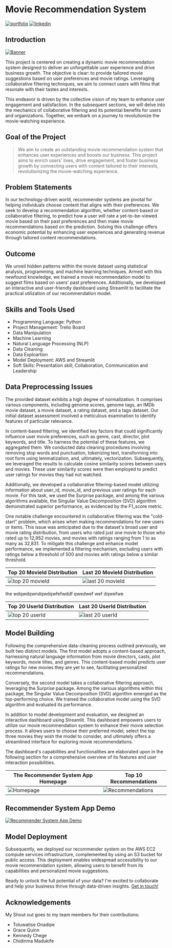 
# Movie Recommendation System

[![portfolio](https://img.shields.io/badge/my_portfolio-000?style=for-the-badge&logo=ko-fi&logoColor=white)](https://bankoleridwan.github.io/)
[![linkedin](https://img.shields.io/badge/linkedin-0A66C2?style=for-the-badge&logo=linkedin&logoColor=white)](https://www.linkedin.com/in/bankoleridwan/)


## Introduction
[![Banner](https://raw.githubusercontent.com/bankoleridwan/Movie-Recommendation-System/main/img/banner.jpg)](https://images.unsplash.com/photo-1485846234645-a62644f84728?auto=format&fit=crop&q=80&ixlib=rb-4.0.3&ixid=M3wxMjA3fDB8MHxwaG90by1wYWdlfHx8fGVufDB8fHx8fA%3D%3D&w=1459)



This project is centered on creating a dynamic movie recommendation system designed to deliver an unforgettable user experience and drive business growth. The objective is clear: to provide tailored movie suggestions based on user preferences and movie ratings. Leveraging collaborative filtering techniques, we aim to connect users with films that resonate with their tastes and interests.

This endeavor is driven by the collective vision of my team to enhance user engagement and satisfaction. In the subsequent sections, we will delve into the mechanics of collaborative filtering and its potential benefits for users and organizations. Together, we embark on a journey to revolutionize the movie-watching experience.

## Goal of the Project

> We aim to create an outstanding movie recommendation system that enhances user experiences and boosts our business. This project aims to enrich users' lives, drive engagement, and foster business growth by connecting users with content tailored to their interests, revolutionizing the movie-watching experience.

## Problem Statements

In our technology-driven world, recommender systems are pivotal for helping individuals choose content that aligns with their preferences. We seek to develop a recommendation algorithm, whether content-based or collaborative filtering, to predict how a user will rate a yet-to-be-viewed movie based on their past preferences and then make movie recommendations based on the prediction. Solving this challenge offers economic potential by enhancing user experiences and generating revenue through tailored content recommendations.

## Outcome
We unveil hidden patterns within the movie dataset using statistical analysis, programming, and machine learning techniques. Armed with this newfound knowledge, we trained a movie recommendation model to suggest films based on users' past preferences. Additionally, we developed an interactive and user-friendly dashboard using Streamlit to facilitate the practical utilization of our recommendation model.

## Skills and Tools Used
* Programming Language: Python
* Project Management: Trello Board
* Data Manipulation
* Machine Learning
* Natural Language Processing (NLP)
* Data Cleaning
* Data Exploartion 
* Model Deployment: AWS and Streamlit
* Soft Skills: Presentation skill, Collaboration, Communication and Leadership


## Data Preprocessing Issues
The provided dataset exhibits a high degree of normalization. It comprises various components, including genome scores, genome tags, an IMDb movie dataset, a movie dataset, a rating dataset, and a tags dataset. Our initial dataset assessment involved a meticulous examination to identify features of particular relevance.

In content-based filtering, we identified key factors that could significantly influence user movie preferences, such as genre, cast, director, plot keywords, and title. To harness the potential of these features, we aggregated them. We conducted data cleaning procedures involving removing stop words and punctuation, tokenizing text, transforming into root form using lemmatization, and, ultimately, vectorization. Subsequently, we leveraged the results to calculate cosine similarity scores between users and movies. These user similarity scores were then employed to predict user ratings for movies they had not watched.

Additionally, we developed a collaborative filtering-based model utilizing information about user_id, movie_id, and previous user ratings for each movie. For this task, we used the Surprise package, and among the various algorithms available, the Singular Value Decomposition (SVD) algorithm demonstrated superior performance, as evidenced by the F1_score metric.

One notable challenge encountered in collaborative filtering was the "cold-start" problem, which arises when making recommendations for new users or items. This issue was anticipated due to the dataset's broad user and movie rating distribution, from users who rated just one movie to those who rated up to 12,952 movies, and movies with ratings ranging from 1 to as many as 32,831. To mitigate this challenge and enhance model performance, we implemented a filtering mechanism, excluding users with ratings below a threshold of 500 and movies with ratings below a similar threshold.


| Top 20 MovieId Distribution         | Last 20 MovieId Distribution        |
| ----------------------------------- | ----------------------------------- |
| ![top 20 movieId](https://raw.githubusercontent.com/bankoleridwan/Movie-Recommendation-System/main/img/Top%2020%20movieId.png) |  ![last 20 movieId](https://raw.githubusercontent.com/bankoleridwan/Movie-Recommendation-System/main/img/Last%2020%20movieId.png) |



the wdqwdqwndqwdqwfefwddf
qwedwef
wef dqwefwe 


| Top 20 UserId Distribution          | Last 20 UserId Distribution         |
| ----------------------------------- | ----------------------------------- |
| ![top 20 userId](https://raw.githubusercontent.com/bankoleridwan/Movie-Recommendation-System/main/img/Top%2020%20userId.png) |  ![last 20 userId](https://raw.githubusercontent.com/bankoleridwan/Movie-Recommendation-System/main/img/Last%2020%20userId.png) |


## Model Building

Following the comprehensive data-cleaning process outlined previously, we built two distinct models. The first model adopts a content-based approach, harnessing natural language information from movie directors, casts, plot keywords, movie titles, and genres. This content-based model predicts user ratings for new movies they are yet to see, facilitating personalized recommendations.

Conversely, the second model takes a collaborative filtering approach, leveraging the Surprise package. Among the various algorithms within this package, the Singular Value Decomposition (SVD) algorithm emerged as the top-performing choice. We trained the collaborative model using the SVD algorithm and evaluated its performance.

In addition to model development and evaluation, we designed an interactive dashboard using Streamlit. This dashboard empowers users to utilize our movie recommendation system to enhance their movie selection process. It allows users to choose their preferred model, select the top three movies they wish the model to consider, and ultimately offers a streamlined interface for exploring movie recommendations.

The dashboard's capabilities and functionalities are elaborated upon in the following section for a comprehensive overview of its features and user interaction possibilities.


| The Recommender System App Homepage | Top 10 Recommendations              |
| ----------------------------------- | ----------------------------------- |
| ![Homepage](https://raw.githubusercontent.com/bankoleridwan/Movie-Recommendation-System/main/img/Streamlit%20homepage.PNG) |  ![Recommendations](https://raw.githubusercontent.com/bankoleridwan/Movie-Recommendation-System/main/img/Streamlit%20recommend.PNG) |


## Recommender System App Demo

[![Recommender System App Demo](https://raw.githubusercontent.com/bankoleridwan/Movie-Recommendation-System/main/img/play%20icon.png)](https://www.youtube.com/watch?v=2VTIwhwER0A)


## Model Deployment

Subsequently, we deployed our recommender system on the AWS EC2 compute services infrastructure, complemented by using an S3 bucket for public access. This deployment enables widespread accessibility to our movie recommendation system, allowing users to benefit from its capabilities and personalized movie suggestions.


Ready to unlock the full potential of your data? I'm excited to collaborate and help your business thrive through data-driven insights. [Get in touch!](https://bankoleridwan.github.io/#contact:~:text=My%20Resume-,Contact%20Me,-Ready%20to%20unlock)

## Acknowledgements

My Shout out goes to my team members for their contributions: 
* Toluwatise Onadipe
* Grace Quinn
* Kennedy Chege
* Chidinma Madukife
